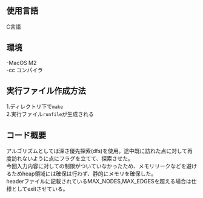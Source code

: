 ## 使用言語  
C言語  

## 環境 
-MacOS M2  
-cc コンパイラ  

## 実行ファイル作成方法
1.ディレクトリ下で```make```  
2.実行ファイル```runfile```が生成される　　

## コード概要
アルゴリズムとしては深さ優先探索(dfs)を使用。途中既に訪れた点に対して再度訪れないように点にフラグを立てて、探索させた。  
今回入力内容に対しての制限がついていなかったため、メモリリークなどを避けるためheap領域には確保は行わず、静的にメモリを確保した。  
headerファイルに記載されているMAX_NODES,MAX_EDGESを超える場合は仕様としてexitさせている。  

